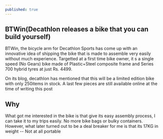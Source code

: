 ```yaml
---
published: true
---
```

## BTWin(Decathlon releases a bike that you can build yourself)

BTWin, the bicycle arm for Decathlon Sports has come up with an innovative idea of shipping the bike that is made to assemble very easily without much experience. Targetted at a first time bike owner, it s a single speed (No Gears) bike made of Plastic+Steel composite frame and Series 700 hybrid tyres at just Rs. 4499. 


On its blog, decathlon has mentioned that this will be a limited edition bike with only 250items in stock. A last few pieces are still available online at the time of writing this post

## Why
What got me interested in the bike is that give its easy assembly process, I can take it to my trips easily. No more bike bags or bulky containers. However, what later turned out to be a deal breaker for me is that its 17KG in weight -- Not at all portable